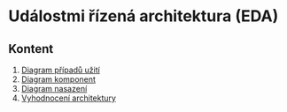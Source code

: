 # Událostmi řízená architektura (EDA)

## Kontent
1. [Diagram případů užití](https://github.com/tomceman1313/4IT575-semestralka/blob/main/EDA/useCase.md)
2. [Diagram komponent](https://github.com/tomceman1313/4IT575-semestralka/blob/main/EDA/komponenty.md)
3. [Diagram nasazení](https://github.com/tomceman1313/4IT575-semestralka/blob/main/EDA/nasazeni.md)
4. [Vyhodnocení architektury](https://github.com/tomceman1313/4IT575-semestralka/blob/main/EDA/vyhodnoceni.md)
